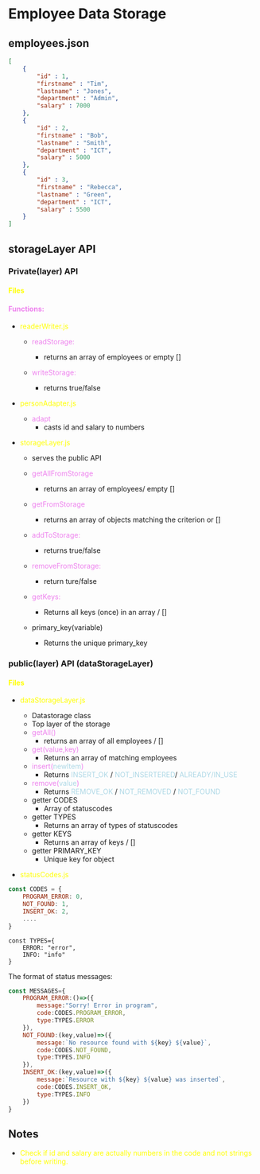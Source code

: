 # Employee Data Storage

## employees.json
```json
[
    {
        "id" : 1,
        "firstname" : "Tim",
        "lastname" : "Jones",
        "department" : "Admin",
        "salary" : 7000
    },
    {
        "id" : 2,
        "firstname" : "Bob",
        "lastname" : "Smith",
        "department" : "ICT",
        "salary" : 5000
    },
    {
        "id" : 3,
        "firstname" : "Rebecca",
        "lastname" : "Green",
        "department" : "ICT",
        "salary" : 5500
    }
]
```

## storageLayer API

### Private(layer) API 

#### <m>Files</m> 
#### <f>Functions:</f> 

- <m>readerWriter.js</m>
    - <f>readStorage:
        - returns an array of employees or empty []

    - <f>writeStorage:
        - returns true/false

- <m>personAdapter.js</m>
    - <f>adapt</f>
        - casts id and salary to numbers

- <m>storageLayer.js </m>
    - serves the public API
  
    - <f>getAllFromStorage
        - returns an array of employees/ empty []
  
    - <f>getFromStorage
        - returns an array of objects matching the criterion or []
  
    - <f>addToStorage:
        - returns true/false

    - <f>removeFromStorage:
        - return ture/false
    - <f>getKeys:
        - Returns all keys (once) in an array / []

    - primary_key(variable)
        - Returns the unique primary_key

### public(layer) API (dataStorageLayer)

#### <m> Files</m>

- <m>dataStorageLayer.js</m>
    - Datastorage class
    - Top layer of the storage
    - <f>getAll()</f>
        - returns an array of all employees / []
    - <f>get(value,key)</f>
        - Returns an array of matching employees
    - <f>insert(<v>newItem</v>)</f>
        - Returns <v>INSERT_OK</v> / <v>NOT_INSERTERED</v>/ <v>ALREADY/IN_USE</v>
    - <f>remove(<v>value</v>)</f>
        - Returns <v>REMOVE_OK</v> / <v>NOT_REMOVED</v> / <v>NOT_FOUND</v>
    - getter CODES
        - Array of statuscodes
    - getter TYPES
        - Returns an array of types of statuscodes
    - getter KEYS
        - Returns an array of keys / []
    - getter PRIMARY_KEY
        - Unique key for object

- <m>statusCodes.js</m>

```js
const CODES = {
    PROGRAM_ERROR: 0,
    NOT_FOUND: 1,
    INSERT_OK: 2,
    ....
}
```
```JS
const TYPES={
    ERROR: "error",
    INFO: "info"
}
```
The format of status messages:

```js
const MESSAGES={
    PROGRAM_ERROR:()=>({
        message:"Sorry! Error in program",
        code:CODES.PROGRAM_ERROR,
        type:TYPES.ERROR
    }),
    NOT_FOUND:(key,value)=>({
        message:`No resource found with ${key} ${value}`,
        code:CODES.NOT_FOUND,
        type:TYPES.INFO
    }),
    INSERT_OK:(key,value)=>({
        message:`Resource with ${key} ${value} was inserted`,
        code:CODES.INSERT_OK,
        type:TYPES.INFO
    })
}
```



## Notes
- <m>Check if id and salary are actually   numbers in the code and not strings  before writing.</m>


<style>
    m{
        color:yellow;
    }
    f{
        color: violet;
    }
    v{
        color: lightblue;
    }
</style>